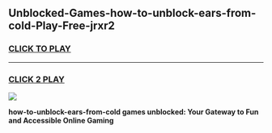 
## Unblocked-Games-how-to-unblock-ears-from-cold-Play-Free-jrxr2
<h3>
<a href="https://premium76.site?title=how-to-unblock-ears-from-cold&ref=23A">CLICK TO PLAY</a></h3>
<hr>

<h3>
<a href="https://premium76.site?title=how-to-unblock-ears-from-cold&ref=23A">CLICK 2 PLAY</a>
  
</h3>

<a href="https://premium76.site?title=how-to-unblock-ears-from-cold&ref=23A"><img src="https://clearcache.store/games.png"></a>


**how-to-unblock-ears-from-cold games unblocked: Your Gateway to Fun and Accessible Online Gaming**
